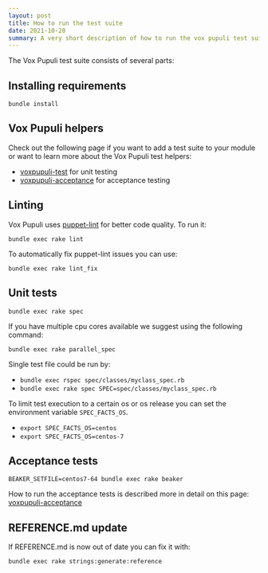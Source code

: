 ```yaml
---
layout: post
title: How to run the test suite
date: 2021-10-20
summary: A very short description of how to run the vox pupuli test suite.
---
```


The Vox Pupuli test suite consists of several parts:

## Installing requirements

`bundle install`

## Vox Pupuli helpers

Check out the following page if you want to add a test suite to your module or want
to learn more about the Vox Pupuli test helpers:
* [voxpupuli-test](https://github.com/voxpupuli/voxpupuli-test) for unit testing
* [voxpupuli-acceptance](https://github.com/voxpupuli/voxpupuli-acceptance) for acceptance testing

## Linting

Vox Pupuli uses [puppet-lint](https://github.com/puppetlabs/puppet-lint) for better code quality. To run it:

`bundle exec rake lint`

To automatically fix puppet-lint issues you can use:

`bundle exec rake lint_fix`

## Unit tests

`bundle exec rake spec`

If you have multiple cpu cores available we suggest using the following command:

`bundle exec rake parallel_spec`

Single test file could be run by:

* `bundle exec rspec spec/classes/myclass_spec.rb`
* `bundle exec rake spec SPEC=spec/classes/myclass_spec.rb`

To limit test execution to a certain os or os release you can set the environment variable `SPEC_FACTS_OS`.

* `export SPEC_FACTS_OS=centos`
* `export SPEC_FACTS_OS=centos-7`

## Acceptance tests

`BEAKER_SETFILE=centos7-64 bundle exec rake beaker`

How to run the acceptance tests is described more in detail on this page:
[voxpupuli-acceptance](https://github.com/voxpupuli/voxpupuli-acceptance/#running-tests)

## REFERENCE.md update

If REFERENCE.md is now out of date you can fix it with:

`bundle exec rake strings:generate:reference`
